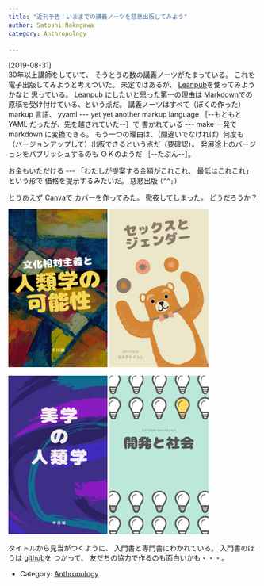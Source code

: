 ```yaml
---
title: "近刊予告！いままでの講義ノーツを慈悲出版してみよう"
author: Satoshi Nakagawa
category: Anthropology

---
```


[2019-08-31]  
 30年以上講師をしていて、
そうとうの数の講義ノーツがたまっている。
これを電子出版してみようと考えついた。
未定ではあるが、
[Leanpub](https://leanpub.com/)を使ってみようかなと
思っている。
Leanpub にしたいと思った第一の理由は
[Markdown](https://ja.wikipedia.org/wiki/Markdown)での
原稿を受け付けている、という点だ。
講義ノーツはすべて（ぼくの作った） markup 言語、
yyaml --- yet yet another markup language
［--もともと YAML だったが、先を越されていた--］で
書かれている ---
make 一発で markdown に変換できる。
もう一つの理由は、（間違いでなければ）何度も
（バージョンアップして）出版できるという点だ（要確認）。
発展途上のバージョンをパブリッシュするのも
ＯＫのようだ
［--たぶん--］。

 お金もいただける ---
「わたしが提案する金額がこれこれ、
最低はこれこれ」という形で
価格を提示するみたいだ。
慈悲出版 `(^^;)`

 とりあえず
[Canva](https://www.canva.com/ja_jp/)で
カバーを作ってみた。
徹夜してしまった。
どうだろうか？

<a href="/pict/2019-09-01-cover-2.jpg"><img src="/pict/2019-09-01-cover-2.jpg" alt="" width="200"/></a>
<a href="/pict/2019-09-01-cover-1.jpg"><img src="/pict/2019-09-01-cover-1.jpg" alt="" width="200"/></a>

<a href="/pict/2019-09-01-cover-3.jpg"><img src="/pict/2019-09-01-cover-3.jpg" alt="" width="200"/></a>
<a href="/pict/2019-09-01-cover-4.jpg"><img src="/pict/2019-09-01-cover-4.jpg" alt="" width="200"/></a>

 タイトルから見当がつくように、
入門書と専門書にわかれている。
入門書のほうは [github](github.com)を
つかって、
友だちの協力で作るのも面白いかも・・・。

- Category: [Anthropology](categories.html#Anthropology)

